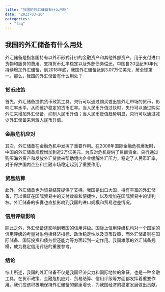 ```yaml
---
title: "我国的外汇储备有什么用处"
date: "2023-03-26"
categories: 
  - "faq"
---
```


## 我国的外汇储备有什么用处

外汇储备是指各国持有以外币形式计价的金融资产和其他外部资产，用于支付进口货物和服务的费用、支持货币汇率稳定以及外部债务偿还。中国自20世纪90年代持续增加外汇储备，到2018年底，我国外汇储备达到3.07万亿美元，居全球第一。那么，我国的外汇储备有什么用处？

### 货币政策

首先，外汇储备提供货币政策工具。央行可以通过购买或出售外汇市场的货币，影响汇率水平，从而维护稳定的货币汇率。当人民币升值过快时，央行可以通过购买外汇来增加外汇储备，抑制人民币升值；当人民币贬值趋势明显，央行可以通过减少外汇储备来刺激人民币升值。

### 金融危机应对

其次，外汇储备在金融危机中发挥了重要作用。在2008年国际金融危机爆发时，中国的外汇储备规模增加到近2万亿美元，为应对危机提供了巨额资金。央行通过购买海外资产和发放外汇贷款来帮助境内企业缓解外汇压力，稳定了人民币汇率，对于保护国内企业和金融市场稳定起到了重要作用。

### 贸易结算

此外，外汇储备也为贸易结算提供了支持。我国是出口大国，持有丰富的外汇储备，可以保证在国际贸易中的支付效率和便捷性，以及增加在国际贸易中的谈判权。外汇储备的多寡也直接影响到我国的进口规模和贸易逆差情况。

### 信用评级影响

除此之外，外汇储备还影响到我国的信用评级。国际上信用评级机构对一个国家的信用评级的考量对象包括经济指标、政治稳定性以及货币政策，而外汇储备则在国际储备、国际投资和债务偿还能力等方面起到一定作用。我国雄厚的外汇储备规模，成为稳定信用评级的重要参考。

### 结论

综上所述，我国的外汇储备不仅是我国经济实力和国际地位的象征，也是一种金融工具，在货币政策、金融危机应对、贸易结算、信用评级等方面都发挥着重要作用。我们应该积极地保持外汇储备的健康增长，为我国经济的稳定发展做出贡献。
